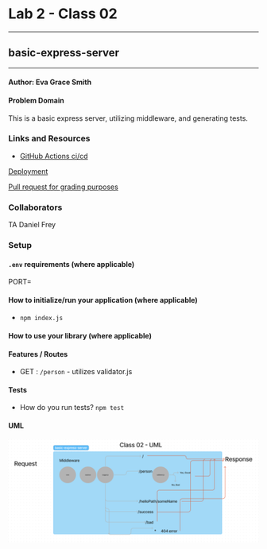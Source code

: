 # Lab 2 - Class 02
___


## basic-express-server
___

#### Author: Eva Grace Smith

#### Problem Domain

This is a basic express server, utilizing middleware, and generating tests.

### Links and Resources

- [GitHub Actions ci/cd](https://github.com/rkgallaway/server-deployment-practice-d51/actions)

[Deployment](https://basic-express-server-zq44.onrender.com/)

[Pull request for grading purposes](https://github.com/EvaGraceSmith/basic-express-server/pull/2)


### Collaborators

 TA Daniel Frey

### Setup

#### `.env` requirements (where applicable)

PORT=


#### How to initialize/run your application (where applicable)

-  `npm index.js`

#### How to use your library (where applicable)

#### Features / Routes


- GET : `/person` - utilizes validator.js

#### Tests

- How do you run tests?
`npm test`


#### UML





![UML](./img/basic-express-server-UML.png)



